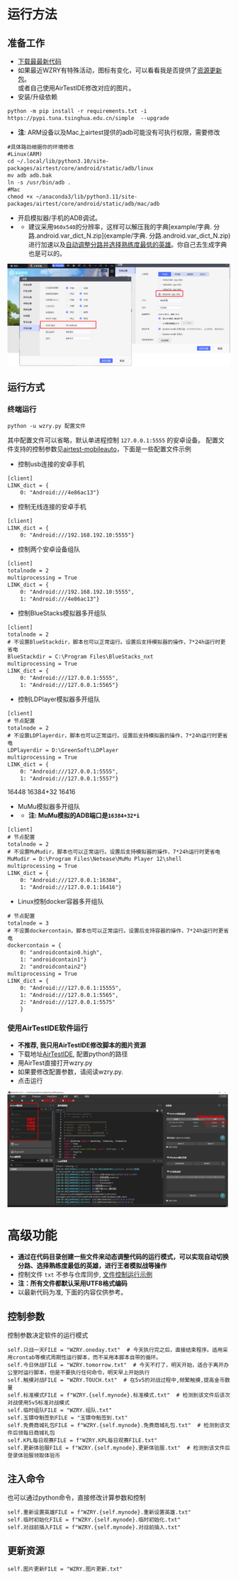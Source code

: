 # 运行方法

## 准备工作

* [下载最最新代码](https://github.com/cndaqiang/WZRY/releases)
* 如果最近WZRY有特殊活动，图标有变化，可以看看我是否提供了[资源更新包](https://github.com/cndaqiang/WZRY/issues/8)。<br>或者自己使用AirTestIDE修改对应的图片。
* 安装/升级依赖

```
python -m pip install -r requirements.txt -i https://pypi.tuna.tsinghua.edu.cn/simple  --upgrade
```

* **注**: ARM设备以及Mac上airtest提供的adb可能没有可执行权限，需要修改

```
#具体路劲根据你的环境修改
#Linux(ARM)
cd ~/.local/lib/python3.10/site-packages/airtest/core/android/static/adb/linux
mv adb adb.bak
ln -s /usr/bin/adb .
#Mac
chmod +x ~/anaconda3/lib/python3.11/site-packages/airtest/core/android/static/adb/mac/adb
```

* 开启模拟器/手机的ADB调试。
* * 建议采用`960x540`的分辨率，这样可以解压我的字典[example/字典. 分路.android.var_dict_N.zip](example/字典. 分路.android.var_dict_N.zip)进行加速以及[自动调整分路并选择熟练度最低的英雄](https://github.com/cndaqiang/WZRY/issues/13#issuecomment-2205392546)。你自己去生成字典也是可以的。

![Alt text](doc/LDplayer.png)

## 运行方式

### 终端运行

```
python -u wzry.py 配置文件
```

其中配置文件可以省略，默认单进程控制 `127.0.0.1:5555` 的安卓设备。
配置文件支持的控制参数见[airtest-mobileauto](https://pypi.org/project/airtest-mobileauto/)，下面是一些配置文件示例

* 控制usb连接的安卓手机

```
[client]
LINK_dict = {
    0: "Android:///4e86ac13"}
```

* 控制无线连接的安卓手机

```
[client]
LINK_dict = {
    0: "Android:///192.168.192.10:5555"}
```

* 控制两个安卓设备组队

```
[client]
totalnode = 2
multiprocessing = True
LINK_dict = {
    0: "Android:///192.168.192.10:5555",
    1: "Android:///4e86ac13"}
```

* 控制BlueStacks模拟器多开组队

```
[client]
totalnode = 2
# 不设置BlueStackdir，脚本也可以正常运行。设置后支持模拟器的操作，7*24h运行时更省电
BlueStackdir = C:\Program Files\BlueStacks_nxt
multiprocessing = True
LINK_dict = {
    0: "Android:///127.0.0.1:5555",
    1: "Android:///127.0.0.1:5565"}
```

* 控制LDPlayer模拟器多开组队

```
[client]
# 节点配置
totalnode = 2
# 不设置LDPlayerdir，脚本也可以正常运行。设置后支持模拟器的操作，7*24h运行时更省电
LDPlayerdir = D:\GreenSoft\LDPlayer
multiprocessing = True
LINK_dict = {
    0: "Android:///127.0.0.1:5555",
    1: "Android:///127.0.0.1:5557"}
```

16448 16384+32 16416
* MuMu模拟器多开组队
* * **注: MuMu模拟的ADB端口是`16384+32*i`**

```
[client]
# 节点配置
totalnode = 2
# 不设置MuMudir，脚本也可以正常运行。设置后支持模拟器的操作，7*24h运行时更省电
MuMudir = D:\Program Files\Netease\MuMu Player 12\shell
multiprocessing = True
LINK_dict = {
    0: "Android:///127.0.0.1:16384",
    1: "Android:///127.0.0.1:16416"}
```

* Linux控制docker容器多开组队

```
# 节点配置
totalnode = 3
# 不设置dockercontain，脚本也可以正常运行。设置后支持容器的操作，7*24h运行时更省电
dockercontain = {
    0: "androidcontain0.high",
    1: "androidcontain1"}
    2: "androidcontain2"}
multiprocessing = True
LINK_dict = {
    0: "Android:///127.0.0.1:15555",
    1: "Android:///127.0.0.1:5565",
    2: "Android:///127.0.0.1:5575"
    }
```

### 使用AirTestIDE软件运行

* **不推荐, 我只用AirTestIDE修改脚本的图片资源**
* 下载地址[AirTestIDE](https://airtest.netease.com/), 配置python的路径
* 用AirTest直接打开wzry.py
* 如果要修改配置参数，请阅读wzry.py.
* 点击运行

![Alt text](doc/airtestguirun.png)

# 高级功能
* **通过在代码目录创建一些文件来动态调整代码的运行模式，可以实现自动切换分路、选择熟练度最低的英雄，进行王者模拟战等操作**
* 控制文件 `txt` 不参与仓库同步, [文件控制运行示例](https://github.com/cndaqiang/WZRY/issues/13)
* **注：所有文件都默认采用UTF8格式编码**
* 以最新代码为准, 下面的内容仅供参考。


## 控制参数
控制参数决定软件的运行模式
```
self.只战一天FILE = "WZRY.oneday.txt"  # 今天执行完之后，直接结束程序。适用采用crontab等模式周期性运行脚本，而不采用本脚本自带的循环。
self.今日休战FILE = "WZRY.tomorrow.txt"  # 今天不打了，明天开始，适合于离开办公室时运行脚本，但是不要执行任何命令，明天早上开始执行
self.触摸对战FILE = "WZRY.TOUCH.txt"  # 在5v5的对战过程中,频繁触摸,提高金币数量
self.标准模式FILE = f"WZRY.{self.mynode}.标准模式.txt"  # 检测到该文件后该次对战使用5v5标准对战模式
self.临时组队FILE = "WZRY.组队.txt"
self.玉镖夺魁签到FILE = "玉镖夺魁签到.txt"
self.免费商城礼包FILE = f"WZRY.{self.mynode}.免费商城礼包.txt"  # 检测到该文件后领每日商城礼包
self.KPL每日观赛FILE = f"WZRY.KPL每日观赛FILE.txt"
self.更新体验服FILE = f"WZRY.{self.mynode}.更新体验服.txt"  # 检测到该文件后登录体验服领取体验币
```

## 注入命令
也可以通过python命令，直接修改计算参数和控制
```
self.重新设置英雄FILE = f"WZRY.{self.mynode}.重新设置英雄.txt"
self.临时初始化FILE = f"WZRY.{self.mynode}.临时初始化.txt"
self.对战前插入FILE = f"WZRY.{self.mynode}.对战前插入.txt"
```

## 更新资源
```
self.图片更新FILE = "WZRY.图片更新.txt"
```